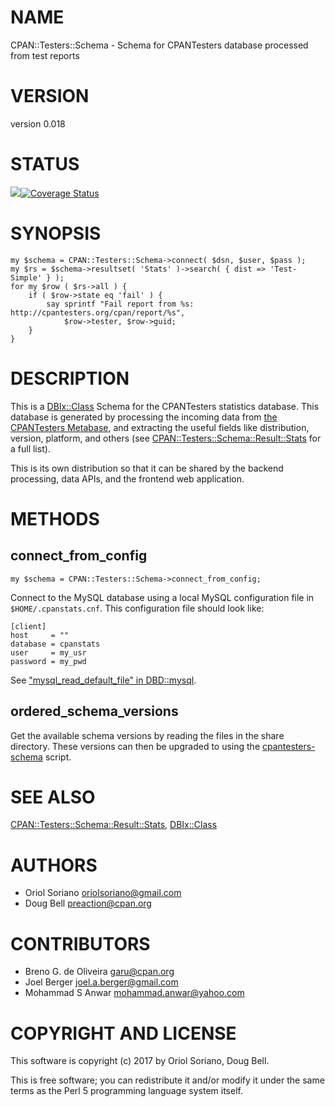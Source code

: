 # NAME

CPAN::Testers::Schema - Schema for CPANTesters database processed from test reports

# VERSION

version 0.018

# STATUS

<a href="https://travis-ci.org/cpan-testers/cpantesters-schema"><img src="https://travis-ci.org/cpan-testers/cpantesters-schema.svg?branch=master"></a><a href="https://coveralls.io/r/cpan-testers/cpantesters-schema"><img src="https://coveralls.io/repos/cpan-testers/cpantesters-schema/badge.png" alt="Coverage Status" /></a>

# SYNOPSIS

    my $schema = CPAN::Testers::Schema->connect( $dsn, $user, $pass );
    my $rs = $schema->resultset( 'Stats' )->search( { dist => 'Test-Simple' } );
    for my $row ( $rs->all ) {
        if ( $row->state eq 'fail' ) {
            say sprintf "Fail report from %s: http://cpantesters.org/cpan/report/%s",
                $row->tester, $row->guid;
        }
    }

# DESCRIPTION

This is a [DBIx::Class](https://metacpan.org/pod/DBIx::Class) Schema for the CPANTesters statistics database.
This database is generated by processing the incoming data from [the
CPANTesters Metabase](http://metabase.cpantesters.org), and extracting
the useful fields like distribution, version, platform, and others (see
[CPAN::Testers::Schema::Result::Stats](https://metacpan.org/pod/CPAN::Testers::Schema::Result::Stats) for a full list).

This is its own distribution so that it can be shared by the backend
processing, data APIs, and the frontend web application.

# METHODS

## connect\_from\_config

    my $schema = CPAN::Testers::Schema->connect_from_config;

Connect to the MySQL database using a local MySQL configuration file
in `$HOME/.cpanstats.cnf`. This configuration file should look like:

    [client]
    host     = ""
    database = cpanstats
    user     = my_usr
    password = my_pwd

See ["mysql\_read\_default\_file" in DBD::mysql](https://metacpan.org/pod/DBD::mysql#mysql_read_default_file).

## ordered\_schema\_versions

Get the available schema versions by reading the files in the share
directory. These versions can then be upgraded to using the
[cpantesters-schema](https://metacpan.org/pod/cpantesters-schema) script.

# SEE ALSO

[CPAN::Testers::Schema::Result::Stats](https://metacpan.org/pod/CPAN::Testers::Schema::Result::Stats), [DBIx::Class](https://metacpan.org/pod/DBIx::Class)

# AUTHORS

- Oriol Soriano <oriolsoriano@gmail.com>
- Doug Bell <preaction@cpan.org>

# CONTRIBUTORS

- Breno G. de Oliveira <garu@cpan.org>
- Joel Berger <joel.a.berger@gmail.com>
- Mohammad S Anwar <mohammad.anwar@yahoo.com>

# COPYRIGHT AND LICENSE

This software is copyright (c) 2017 by Oriol Soriano, Doug Bell.

This is free software; you can redistribute it and/or modify it under
the same terms as the Perl 5 programming language system itself.
